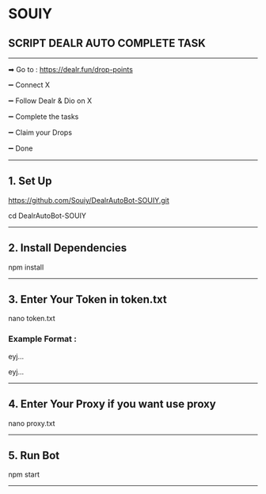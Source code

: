 # SOUIY
## SCRIPT DEALR AUTO COMPLETE TASK

---

➡ Go to : https://dealr.fun/drop-points

➖ Connect X 

➖ Follow Dealr & Dio on X

➖ Complete the tasks 

➖ Claim your Drops

➖ Done

---

## 1. Set Up
https://github.com/Souiy/DealrAutoBot-SOUIY.git

cd DealrAutoBot-SOUIY

---

## 2. Install Dependencies
npm install

---

## 3. Enter Your Token in token.txt
nano token.txt

### Example Format :
eyj...

eyj...

---

## 4. Enter Your Proxy if you want use proxy
nano proxy.txt 

---

## 5. Run Bot 
npm start

---
